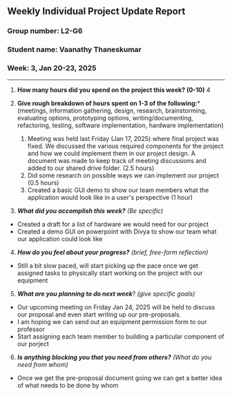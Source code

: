 ## Weekly Individual Project Update Report
### Group number: L2-G6
### Student name: Vaanathy Thaneskumar
### Week: 3, Jan 20-23, 2025
___
1. **How many hours did you spend on the project this week? (0-10)** 4

2. **Give rough breakdown of hours spent on 1-3 of the following:***
   (meetings, information gathering, design, research, brainstorming, evaluating options, prototyping options, writing/documenting, refactoring, testing, software implementation, hardware implementation)
   1. Meeting was held last Friday (Jan 17, 2025) where final project was fixed. We discussed the various required components for the project and how we could implement them in our project design. A document was made to keep track of meeting discussions and added to our shared drive folder. (2.5 hours)
   2. Did some research on possible ways we can implement our project (0.5 hours)
   3. Created a basic GUI demo to show our team members what the application would look like in a user's perspective (1 hour)
3. ***What did you accomplish this week?*** _(Be specific)_
  - Created a draft for a list of hardware we would need for our project
  - Created a demo GUI on powerpoint with Divya to show our team what our application could look like
4. ***How do you feel about your progress?*** _(brief, free-form reflection)_
  - Still a bit slow paced, will start picking up the pace once we get assigned tasks to physically start working on the project with our equipment
5. ***What are you planning to do next week***? _(give specific goals)_
  - Our upcoming meeting on Friday Jan 24, 2025 will be held to discuss our proposal and even start writing up our pre-proposals. 
  - I am hoping we can send out an equipment permission form to our professor
  - Start assigning each team member to building a particular component of our porject
6. ***Is anything blocking you that you need from others?*** _(What do you need from whom)_
  - Once we get the pre-proposal document going we can get a better idea of what needs to be done by whom
